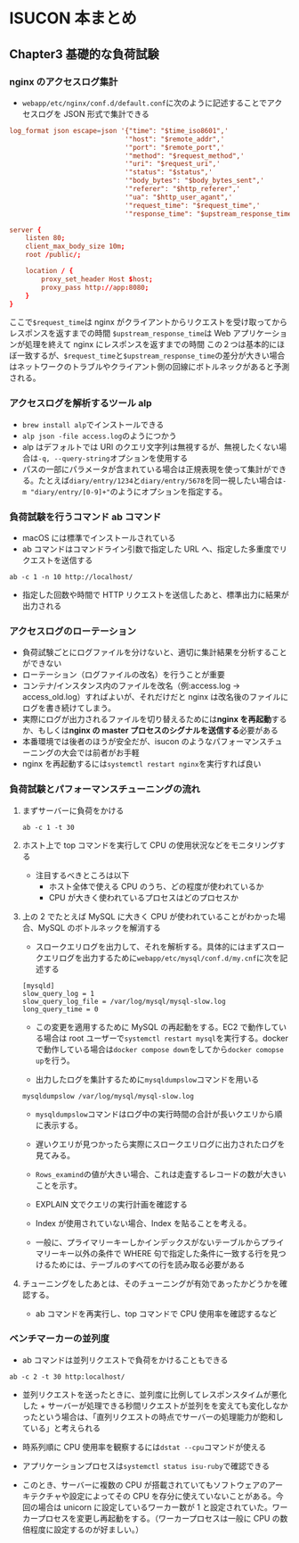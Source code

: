 # ISUCON 本まとめ

## Chapter3 基礎的な負荷試験

### nginx のアクセスログ集計

- `webapp/etc/nginx/conf.d/default.conf`に次のように記述することでアクセスログを JSON 形式で集計できる

```conf
log_format json escape=json '{"time": "$time_iso8601",'
                             '"host": "$remote_addr",'
                             '"port": "$remote_port",'
                             '"method": "$request_method",'
                             '"uri": "$request_uri",'
                             '"status": "$status",'
                             '"body_bytes": "$body_bytes_sent",'
                             '"referer": "$http_referer",'
                             '"ua": "$http_user_agant",'
                             '"request_time": "$request_time",'
                             '"response_time": "$upstream_response_time"}';

server {
    listen 80;
    client_max_body_size 10m;
    root /public/;

    location / {
        proxy_set_header Host $host;
        proxy_pass http://app:8080;
    }
}
```

ここで`$request_time`は nginx がクライアントからリクエストを受け取ってからレスポンスを返すまでの時間
`$upstream_response_time`は Web アプリケーションが処理を終えて nginx にレスポンスを返すまでの時間
この２つは基本的にほぼ一致するが、`$request_time`と`$upstream_response_time`の差分が大きい場合はネットワークのトラブルやクライアント側の回線にボトルネックがあると予測される。

### アクセスログを解析するツール alp

- `brew install alp`でインストールできる
- `alp json -file access.log`のようにつかう
- alp はデフォルトでは URI のクエリ文字列は無視するが、無視したくない場合は`-q, --query-string`オプションを使用する
- パスの一部にパラメータが含まれている場合は正規表現を使って集計ができる。たとえば`diary/entry/1234`と`diary/entry/5678`を同一視したい場合は`-m "diary/entry/[0-9]+"`のようにオプションを指定する。

### 負荷試験を行うコマンド ab コマンド

- macOS には標準でインストールされている
- ab コマンドはコマンドライン引数で指定した URL へ、指定した多重度でリクエストを送信する

```
ab -c 1 -n 10 http://localhost/
```

- 指定した回数や時間で HTTP リクエストを送信したあと、標準出力に結果が出力される

### アクセスログのローテーション

- 負荷試験ごとにログファイルを分けないと、適切に集計結果を分析することができない
- ローテーション（ログファイルの改名）を行うことが重要
- コンテナ/インスタンス内のファイルを改名（例:access.log -> access_old.log）すればよいが、それだけだと nginx は改名後のファイルにログを書き続けてしまう。
- 実際にログが出力されるファイルを切り替えるためには**nginx を再起動**するか、もしくは**nginx の master プロセスのシグナルを送信する**必要がある
- 本番環境では後者のほうが安全だが、isucon のようなパフォーマンスチューニングの大会では前者がお手軽
- nginx を再起動するには`systemctl restart nginx`を実行すれば良い

### 負荷試験とパフォーマンスチューニングの流れ

1. まずサーバーに負荷をかける
   ```
   ab -c 1 -t 30
   ```
2. ホスト上で top コマンドを実行して CPU の使用状況などをモニタリングする
   - 注目するべきところは以下
     - ホスト全体で使える CPU のうち、どの程度が使われているか
     - CPU が大きく使われているプロセスはどのプロセスか
3. 上の 2 でたとえば MySQL に大きく CPU が使われていることがわかった場合、MySQL のボトルネックを解消する

   - スロークエリログを出力して、それを解析する。具体的にはまずスロークエリログを出力するために`webapp/etc/mysql/conf.d/my.cnf`に次を記述する

   ```
   [mysqld]
   slow_query_log = 1
   slow_query_log_file = /var/log/mysql/mysql-slow.log
   long_query_time = 0
   ```

   - この変更を適用するために MySQL の再起動をする。EC2 で動作している場合は root ユーザーで`systemctl restart mysql`を実行する。docker で動作している場合は`docker compose down`をしてから`docker comopse up`を行う。

   - 出力したログを集計するために`mysqldumpslow`コマンドを用いる

   ```
   mysqldumpslow /var/log/mysql/mysql-slow.log
   ```

   - `mysqldumpslow`コマンドはログ中の実行時間の合計が長いクエリから順に表示する。

   - 遅いクエリが見つかったら実際にスロークエリログに出力されたログを見てみる。
   - `Rows_examind`の値が大きい場合、これは走査するレコードの数が大きいことを示す。
   - EXPLAIN 文でクエリの実行計画を確認する
   - Index が使用されていない場合、Index を貼ることを考える。
   - 一般に、プライマリーキーしかインデックスがないテーブルからプライマリーキー以外の条件で WHERE 句で指定した条件に一致する行を見つけるためには、テーブルのすべての行を読み取る必要がある

4. チューニングをしたあとは、そのチューニングが有効であったかどうかを確認する。

   - ab コマンドを再実行し、top コマンドで CPU 使用率を確認するなど

### ベンチマーカーの並列度

- ab コマンドは並列リクエストで負荷をかけることもできる

```
ab -c 2 -t 30 http:localhost/
```

- 並列リクエストを送ったときに、並列度に比例してレスポンスタイムが悪化した + サーバーが処理できる秒間リクエストが並列をを変えても変化しなかったという場合は、「直列リクエストの時点でサーバーの処理能力が飽和している」と考えられる

- 時系列順に CPU 使用率を観察するには`dstat --cpu`コマンドが使える
- アプリケーションプロセスは`systemctl status isu-ruby`で確認できる
- このとき、サーバーに複数の CPU が搭載されていてもソフトウェアのアーキテクチャや設定によってその CPU を存分に使えていないことがある。今回の場合は unicorn に設定しているワーカー数が 1 と設定されていた。ワーカープロセスを変更し再起動をする。（ワーカープロセスは一般に CPU の数倍程度に設定するのが好ましい。）
